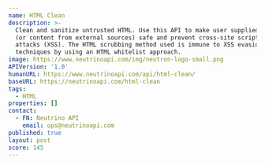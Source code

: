 ```yaml
---
name: HTML Clean
description: >-
  Clean and sanitize untrusted HTML. Use this API to make user supplied content
  (or content from external sources) safe and prevent cross-site scripting
  attacks (XSS). The HTML scrubbing method used is immune to XSS evasion
  techniques by using an HTML whitelist approach.
image: https://www.neutrinoapi.com/img/neutron-logo-small.png
APIVersion: '1.0'
humanURL: https://www.neutrinoapi.com/api/html-clean/
baseURL: https://neutrinoapi.com/html-clean
tags:
  - HTML
properties: []
contact:
  - FN: Neutrino API
    email: ops@neutrinoapi.com
published: true
layout: post
score: 145
---
```

